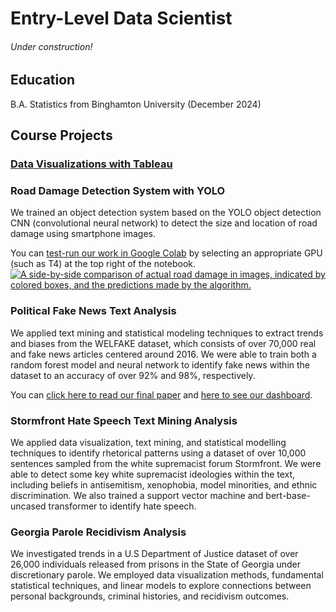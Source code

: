 # Entry-Level Data Scientist
###### Under construction!

## Education
B.A. Statistics from Binghamton University (December 2024)


## Course Projects

### [Data Visualizations with Tableau](https://public.tableau.com/app/profile/evan.liu1631/vizzes)

### Road Damage Detection System with YOLO
We trained an object detection system based on the YOLO object detection CNN (convolutional neural network) to detect the size and location of road damage using smartphone images.

You can [test-run our work in Google Colab](https://colab.research.google.com/drive/1ntKCAkGmbv1wwOVDDFbN7EZw6u2nvHk9?usp=sharing) by selecting an appropriate GPU (such as T4) at the top right of the notebook.
[![A side-by-side comparison of actual road damage in images, indicated by colored boxes, and the predictions made by the algorithm.](/assets/images/roaddamage_predictions.png "Road damage predictions")](https://colab.research.google.com/drive/1ntKCAkGmbv1wwOVDDFbN7EZw6u2nvHk9?usp=sharing)

### Political Fake News Text Analysis
We applied text mining and statistical modeling techniques to extract trends and biases from the WELFAKE dataset, which consists of over 70,000 real and fake news articles centered around 2016. We were able to train both a random forest model and neural network to identify fake news within the dataset to an accuracy of over 92% and 98%, respectively.

You can [click here to read our final paper](https://docs.google.com/document/d/e/2PACX-1vS0qTbjOPIpj7XYmjieY6VH1mKGkCGGGILaByoD24WEj72B9hDpzHuRdgwjIOwr7Q/pub) and [here to see our dashboard](https://docs.google.com/presentation/d/e/2PACX-1vTT3efndVosqPZP-4bEGdedxYELHB6EyjXsNy6uNGDYo_Uen7yAYHpO-twHMhoo3Q/pub?start=false&loop=false&delayms=3000).


### Stormfront Hate Speech Text Mining Analysis
We applied data visualization, text mining, and statistical modelling techniques to identify rhetorical patterns using a dataset of over 10,000 sentences sampled from the white supremacist forum Stormfront. We were able to detect some key white supremacist ideologies within the text, including beliefs in antisemitism, xenophobia, model minorities, and ethnic discrimination. We also trained a support vector machine and bert-base-uncased transformer to identify hate speech.


### Georgia Parole Recidivism Analysis
We investigated trends in a U.S Department of Justice dataset of over 26,000 individuals released from prisons in the State of Georgia under discretionary parole. We employed data visualization methods, fundamental statistical techniques, and linear models to explore connections between personal backgrounds, criminal histories, and recidivism outcomes.